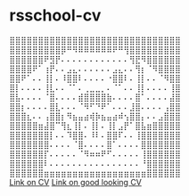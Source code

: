 # rsschool-cv
⣿⣿⣿⣿⣿⣿⣿⣿⣿⣿⣿⣿⣿⣿⣿⣿⣿⣿⣿⣿⣿⣿⣿⣿⣿⣿⣿⣿⣿⣿<br>
⣿⣿⣿⣿⣿⣿⣿⣿⣿⡿⠛⠻⠿⠿⠿⠿⠿⠿⠟⠛⢻⣿⣿⣿⣿⣿⣿⣿⣿⣿<br>
⣿⣿⣿⣿⣿⣿⠟⣻⡟⠄⠄⠄⠄⠄⠄⠄⠄⠄⠄⠄⠄⢻⣟⠻⣿⣿⣿⣿⣿⣿<br>
⣿⣿⣿⣿⠟⠁⢰⡟⠄⠄⣠⣄⠄⠄⠄⠄⠄⠄⣠⣄⠄⠄⢻⡆⠈⠻⣿⣿⣿⣿<br>
⣿⣿⠟⠁⠄⠄⢸⡇⠄⠸⣿⣿⠇⠄⠄⠄⠄⠐⣿⣿⠇⠄⢸⡇⠄⠄⠈⠻⣿⣿<br>
⣿⡇⠄⠄⠄⠄⢸⣇⠄⠄⠈⠁⠄⢀⣀⣀⡀⠄⠈⠁⠄⠄⢸⡇⠄⠄⠄⠄⢸⣿<br>
⣿⣧⠄⠄⠄⠄⠈⣿⠄⠄⠄⠄⣾⣿⣿⣿⣿⣷⠄⠄⠄⠄⣿⠁⠄⠄⠄⠄⣼⣿<br>
⣿⣿⡆⠄⠄⠄⠄⣿⣇⠄⠄⠄⠈⠻⠋⠙⠟⠁⠄⠄⠄⣸⣿⠄⠄⠄⠄⢠⣿⣿<br>
⣿⣿⣿⣆⠄⠄⢠⣿⣿⡆⠻⣦⣤⣴⢾⡷⣦⣤⣴⠾⢢⣿⣿⡄⠄⠄⣠⣿⣿⣿<br>
⣿⣿⣿⣿⣿⣶⣼⣿⠉⢻⣆⢸⡇⠄⢸⡇⠄⢸⡇⣠⡟⠁⣿⣧⣶⣿⣿⣿⣿⣿<br>
⣿⣿⣿⣿⣿⣿⣿⡇⠄⠄⠹⣿⣿⠄⠸⠇⠄⣿⣿⠏⠄⠄⢸⣿⣿⣿⣿⣿⣿⣿<br>
⣿⣿⣿⣿⣿⣿⣿⠄⠄⠄⠄⠈⣿⠄⠄⠄⠄⣿⠁⠄⠄⠄⠄⣿⣿⣿⣿⣿⣿⣿<br>
⣿⣿⣿⣿⣿⣿⡏⠄⠄⠄⠄⠄⠈⠻⠶⠶⠟⠋⠄⠄⠄⠄⠄⢸⣿⣿⣿⣿⣿⣿<br>
⣿⣿⣿⣿⣿⣿⠇⠄⠄⠄⠄⠄⠄⠄⠄⠄⠄⠄⠄⠄⠄⠄⠄⠘⣿⣿⣿⣿⣿⣿<br>
⣿⣿⣿⣿⣿⣿⣶⣶⣶⣶⣶⣶⣶⣶⣶⣶⣶⣶⣶⣶⣶⣶⣶⣶⣿⣿⣿⣿⣿⣿<br>
<a href='https://zaqwsxcderfvvf.github.io/rsschool-cv/cv'>Link on CV</a>
<a href='https://saikopasus.github.io/rsschool-cv/'>Link on good looking CV</a>